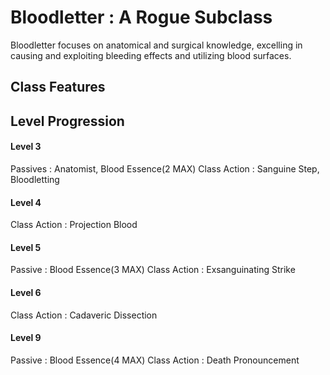 # Bloodletter : A Rogue Subclass
Bloodletter focuses on anatomical and surgical knowledge, excelling in causing and exploiting bleeding effects and utilizing blood surfaces.

## Class Features

## Level Progression

#### Level 3
Passives : Anatomist, Blood Essence(2 MAX)
Class Action : Sanguine Step, Bloodletting

#### Level 4
Class Action : Projection Blood

#### Level 5
Passive : Blood Essence(3 MAX)
Class Action : Exsanguinating Strike

#### Level 6
Class Action : Cadaveric Dissection

#### Level 9
Passive : Blood Essence(4 MAX)
Class Action : Death Pronouncement
